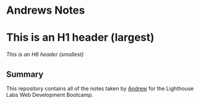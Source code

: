 # Andrews Notes
# This is an H1 header (largest)
###### This is an H6 header (smallest)

## Summary 

This repository contains all of the notes taken by [Andrew](https://github.com/andrewting112) for the Lighthouse Labs Web Development Bootcamp.